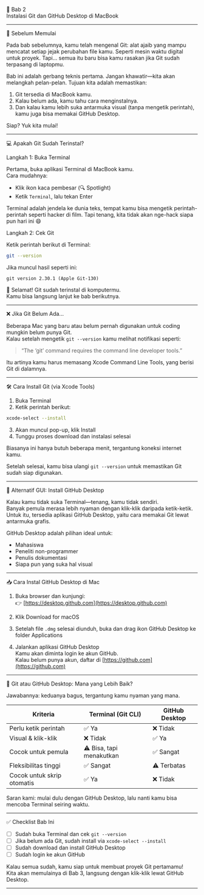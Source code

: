 

 🔧 Bab 2  
 Instalasi Git dan GitHub Desktop di MacBook

---

 🧭 Sebelum Memulai

Pada bab sebelumnya, kamu telah mengenal Git: alat ajaib yang mampu mencatat setiap jejak perubahan file kamu. Seperti mesin waktu digital untuk proyek. Tapi... semua itu baru bisa kamu rasakan jika Git sudah terpasang di laptopmu.

Bab ini adalah gerbang teknis pertama. Jangan khawatir—kita akan melangkah pelan-pelan. Tujuan kita adalah memastikan:
1. Git tersedia di MacBook kamu.
2. Kalau belum ada, kamu tahu cara menginstalnya.
3. Dan kalau kamu lebih suka antarmuka visual (tanpa mengetik perintah), kamu juga bisa memakai GitHub Desktop.

Siap? Yuk kita mulai!

---

 💻 Apakah Git Sudah Terinstal?

 Langkah 1: Buka Terminal

Pertama, buka aplikasi Terminal di MacBook kamu.  
Cara mudahnya:
- Klik ikon kaca pembesar (🔍 Spotlight)
- Ketik `Terminal`, lalu tekan Enter

Terminal adalah jendela ke dunia teks, tempat kamu bisa mengetik perintah-perintah seperti hacker di film. Tapi tenang, kita tidak akan nge-hack siapa pun hari ini 😄

 Langkah 2: Cek Git

Ketik perintah berikut di Terminal:

```bash
git --version
```

Jika muncul hasil seperti ini:

```
git version 2.30.1 (Apple Git-130)
```

🎉 Selamat! Git sudah terinstal di komputermu.  
Kamu bisa langsung lanjut ke bab berikutnya.

---

 ❌ Jika Git Belum Ada...

Beberapa Mac yang baru atau belum pernah digunakan untuk coding mungkin belum punya Git.  
Kalau setelah mengetik `git --version` kamu melihat notifikasi seperti:

> “The ‘git’ command requires the command line developer tools.”

Itu artinya kamu harus memasang Xcode Command Line Tools, yang berisi Git di dalamnya.

---

 🛠️ Cara Install Git (via Xcode Tools)

1. Buka Terminal
2. Ketik perintah berikut:

```bash
xcode-select --install
```

3. Akan muncul pop-up, klik Install
4. Tunggu proses download dan instalasi selesai

Biasanya ini hanya butuh beberapa menit, tergantung koneksi internet kamu.

Setelah selesai, kamu bisa ulangi `git --version` untuk memastikan Git sudah siap digunakan.

---

 🎨 Alternatif GUI: Install GitHub Desktop

Kalau kamu tidak suka Terminal—tenang, kamu tidak sendiri.  
Banyak pemula merasa lebih nyaman dengan klik-klik daripada ketik-ketik.  
Untuk itu, tersedia aplikasi GitHub Desktop, yaitu cara memakai Git lewat antarmuka grafis.

GitHub Desktop adalah pilihan ideal untuk:
- Mahasiswa
- Peneliti non-programmer
- Penulis dokumentasi
- Siapa pun yang suka hal visual

---

 📥 Cara Instal GitHub Desktop di Mac

1. Buka browser dan kunjungi:  
   👉 [https://desktop.github.com](https://desktop.github.com)

2. Klik Download for macOS

3. Setelah file `.dmg` selesai diunduh, buka dan drag ikon GitHub Desktop ke folder Applications

4. Jalankan aplikasi GitHub Desktop  
   Kamu akan diminta login ke akun GitHub.  
   Kalau belum punya akun, daftar di [https://github.com](https://github.com)

---

 🤔 Git atau GitHub Desktop: Mana yang Lebih Baik?

Jawabannya: keduanya bagus, tergantung kamu nyaman yang mana.

| Kriteria                  | Terminal (Git CLI) | GitHub Desktop |
|---------------------------|--------------------|----------------|
| Perlu ketik perintah      | ✅ Ya               | ❌ Tidak       |
| Visual & klik-klik        | ❌ Tidak            | ✅ Ya          |
| Cocok untuk pemula        | ⚠️ Bisa, tapi menakutkan | ✅ Sangat       |
| Fleksibilitas tinggi      | ✅ Sangat           | ⚠️ Terbatas    |
| Cocok untuk skrip otomatis| ✅ Ya               | ❌ Tidak       |

Saran kami: mulai dulu dengan GitHub Desktop, lalu nanti kamu bisa mencoba Terminal seiring waktu.

---

 ✅ Checklist Bab Ini

- [ ] Sudah buka Terminal dan cek `git --version`
- [ ] Jika belum ada Git, sudah install via `xcode-select --install`
- [ ] Sudah download dan install GitHub Desktop
- [ ] Sudah login ke akun GitHub

Kalau semua sudah, kamu siap untuk membuat proyek Git pertamamu!  
Kita akan memulainya di Bab 3, langsung dengan klik-klik lewat GitHub Desktop.

---

